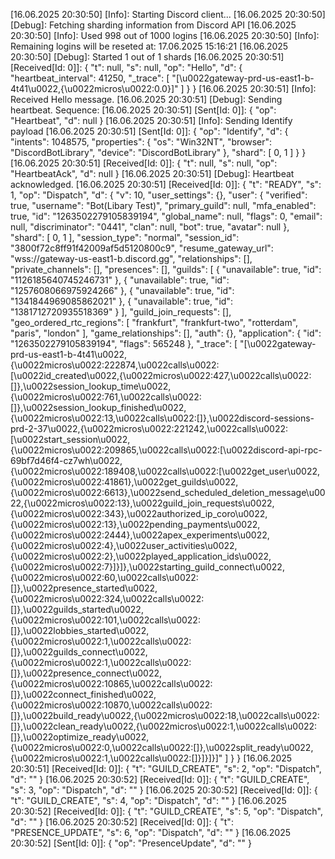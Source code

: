 [16.06.2025 20:30:50] [Info]: Starting Discord client...
[16.06.2025 20:30:50] [Debug]: Fetching sharding information from Discord API
[16.06.2025 20:30:50] [Info]: Used 998 out of 1000 logins
[16.06.2025 20:30:50] [Info]: Remaining logins will be reseted at: 17.06.2025 15:16:21
[16.06.2025 20:30:50] [Debug]: Started 1 out of 1 shards
[16.06.2025 20:30:51] [Received[Id: 0]]: {
  "t": null,
  "s": null,
  "op": "Hello",
  "d": {
    "heartbeat_interval": 41250,
    "_trace": [
      "[\u0022gateway-prd-us-east1-b-4t41\u0022,{\u0022micros\u0022:0.0}]"
    ]
  }
}
[16.06.2025 20:30:51] [Info]: Received Hello message.
[16.06.2025 20:30:51] [Debug]: Sending heartbeat. Sequence: 
[16.06.2025 20:30:51] [Sent[Id: 0]]: {
  "op": "Heartbeat",
  "d": null
}
[16.06.2025 20:30:51] [Info]: Sending Identify payload
[16.06.2025 20:30:51] [Sent[Id: 0]]: {
  "op": "Identify",
  "d": {
    "intents": 1048575,
    "properties": {
      "os": "Win32NT",
      "browser": "DiscordBotLibrary",
      "device": "DiscordBotLibrary"
    },
    "shard": [
      0,
      1
    ]
  }
}
[16.06.2025 20:30:51] [Received[Id: 0]]: {
  "t": null,
  "s": null,
  "op": "HeartbeatAck",
  "d": null
}
[16.06.2025 20:30:51] [Debug]: Heartbeat acknowledged.
[16.06.2025 20:30:51] [Received[Id: 0]]: {
  "t": "READY",
  "s": 1,
  "op": "Dispatch",
  "d": {
    "v": 10,
    "user_settings": {},
    "user": {
      "verified": true,
      "username": "Bot(Libary Test)",
      "primary_guild": null,
      "mfa_enabled": true,
      "id": "1263502279105839194",
      "global_name": null,
      "flags": 0,
      "email": null,
      "discriminator": "0441",
      "clan": null,
      "bot": true,
      "avatar": null
    },
    "shard": [
      0,
      1
    ],
    "session_type": "normal",
    "session_id": "3800f72c8ff91f42009af5d5120800c9",
    "resume_gateway_url": "wss://gateway-us-east1-b.discord.gg",
    "relationships": [],
    "private_channels": [],
    "presences": [],
    "guilds": [
      {
        "unavailable": true,
        "id": "1126185640745246731"
      },
      {
        "unavailable": true,
        "id": "1257608066975924266"
      },
      {
        "unavailable": true,
        "id": "1341844969085862021"
      },
      {
        "unavailable": true,
        "id": "1381712720935518369"
      }
    ],
    "guild_join_requests": [],
    "geo_ordered_rtc_regions": [
      "frankfurt",
      "frankfurt-two",
      "rotterdam",
      "paris",
      "london"
    ],
    "game_relationships": [],
    "auth": {},
    "application": {
      "id": "1263502279105839194",
      "flags": 565248
    },
    "_trace": [
      "[\u0022gateway-prd-us-east1-b-4t41\u0022,{\u0022micros\u0022:222874,\u0022calls\u0022:[\u0022id_created\u0022,{\u0022micros\u0022:427,\u0022calls\u0022:[]},\u0022session_lookup_time\u0022,{\u0022micros\u0022:761,\u0022calls\u0022:[]},\u0022session_lookup_finished\u0022,{\u0022micros\u0022:13,\u0022calls\u0022:[]},\u0022discord-sessions-prd-2-37\u0022,{\u0022micros\u0022:221242,\u0022calls\u0022:[\u0022start_session\u0022,{\u0022micros\u0022:209865,\u0022calls\u0022:[\u0022discord-api-rpc-69bf7d46f4-cz7wh\u0022,{\u0022micros\u0022:189408,\u0022calls\u0022:[\u0022get_user\u0022,{\u0022micros\u0022:41861},\u0022get_guilds\u0022,{\u0022micros\u0022:6613},\u0022send_scheduled_deletion_message\u0022,{\u0022micros\u0022:13},\u0022guild_join_requests\u0022,{\u0022micros\u0022:343},\u0022authorized_ip_coro\u0022,{\u0022micros\u0022:13},\u0022pending_payments\u0022,{\u0022micros\u0022:2444},\u0022apex_experiments\u0022,{\u0022micros\u0022:4},\u0022user_activities\u0022,{\u0022micros\u0022:2},\u0022played_application_ids\u0022,{\u0022micros\u0022:7}]}]},\u0022starting_guild_connect\u0022,{\u0022micros\u0022:60,\u0022calls\u0022:[]},\u0022presence_started\u0022,{\u0022micros\u0022:324,\u0022calls\u0022:[]},\u0022guilds_started\u0022,{\u0022micros\u0022:101,\u0022calls\u0022:[]},\u0022lobbies_started\u0022,{\u0022micros\u0022:1,\u0022calls\u0022:[]},\u0022guilds_connect\u0022,{\u0022micros\u0022:1,\u0022calls\u0022:[]},\u0022presence_connect\u0022,{\u0022micros\u0022:10865,\u0022calls\u0022:[]},\u0022connect_finished\u0022,{\u0022micros\u0022:10870,\u0022calls\u0022:[]},\u0022build_ready\u0022,{\u0022micros\u0022:18,\u0022calls\u0022:[]},\u0022clean_ready\u0022,{\u0022micros\u0022:1,\u0022calls\u0022:[]},\u0022optimize_ready\u0022,{\u0022micros\u0022:0,\u0022calls\u0022:[]},\u0022split_ready\u0022,{\u0022micros\u0022:1,\u0022calls\u0022:[]}]}]}]"
    ]
  }
}
[16.06.2025 20:30:51] [Received[Id: 0]]: {
  "t": "GUILD_CREATE",
  "s": 2,
  "op": "Dispatch",
  "d": ""
}
[16.06.2025 20:30:52] [Received[Id: 0]]: {
  "t": "GUILD_CREATE",
  "s": 3,
  "op": "Dispatch",
  "d": ""
}
[16.06.2025 20:30:52] [Received[Id: 0]]: {
  "t": "GUILD_CREATE",
  "s": 4,
  "op": "Dispatch",
  "d": ""
}
[16.06.2025 20:30:52] [Received[Id: 0]]: {
  "t": "GUILD_CREATE",
  "s": 5,
  "op": "Dispatch",
  "d": ""
}
[16.06.2025 20:30:52] [Received[Id: 0]]: {
  "t": "PRESENCE_UPDATE",
  "s": 6,
  "op": "Dispatch",
  "d": ""
}
[16.06.2025 20:30:52] [Sent[Id: 0]]: {
  "op": "PresenceUpdate",
  "d": ""
}
